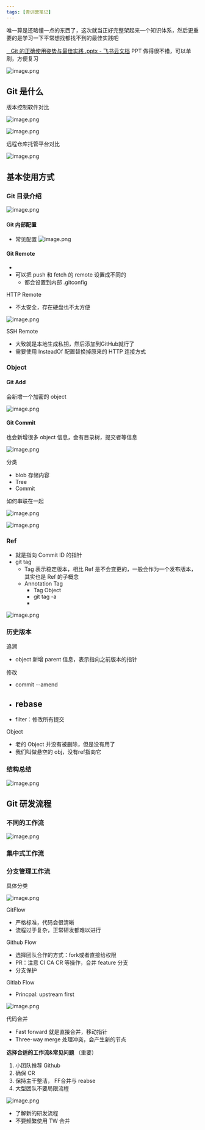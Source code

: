 ```yaml
---
tags: [青训营笔记]
---
```


唯一算是还略懂一点的东西了，这次就当正好完整架起来一个知识体系，然后更重要的是学习一下平常想找都找不到的最佳实践吧

[‍⁣⁤⁡⁣‌⁡‬ ⁡⁤ ⁣⁡⁤⁤‬⁤⁢‬⁡‌⁡⁣⁢⁢‬‬⁤⁢⁣ ⁣‌⁢Git 的正确使用姿势与最佳实践 .pptx - 飞书云文档](https://bytedance.feishu.cn/file/boxcnqXgX9cP9uX5CVNGNeDZiLd)
PPT 做得很不错，可以单刷，方便复习

![image.png](https://p3-juejin.byteimg.com/tos-cn-i-k3u1fbpfcp/52b44ad1509d458fb5cdccdc6a888642~tplv-k3u1fbpfcp-watermark.image?)

## Git 是什么

版本控制软件对比

![image.png](https://p3-juejin.byteimg.com/tos-cn-i-k3u1fbpfcp/75d6af338d644d4499f679d99ada40d8~tplv-k3u1fbpfcp-watermark.image?)

![image.png](https://p3-juejin.byteimg.com/tos-cn-i-k3u1fbpfcp/956776bbea5d4f76a43d807dfd58b335~tplv-k3u1fbpfcp-watermark.image?)

远程仓库托管平台对比

![image.png](https://p3-juejin.byteimg.com/tos-cn-i-k3u1fbpfcp/b9a3337aac8a447f81f0b3c337d6a29d~tplv-k3u1fbpfcp-watermark.image?)

## 基本使用方式

### Git 目录介绍

![image.png](https://p1-juejin.byteimg.com/tos-cn-i-k3u1fbpfcp/ff6d06c77fb74cf0b9321b077ece8a9e~tplv-k3u1fbpfcp-watermark.image?)

#### Git 内部配置

*   常见配置
    ![image.png](https://p6-juejin.byteimg.com/tos-cn-i-k3u1fbpfcp/d95ee971679145079194c8118debdeac~tplv-k3u1fbpfcp-watermark.image?)

#### Git Remote

*
*   可以把 push 和 fetch 的 remote 设置成不同的
    *   都会设置到内部 .gitconfig

HTTP Remote

*   不太安全，存在硬盘也不太方便

![image.png](https://p9-juejin.byteimg.com/tos-cn-i-k3u1fbpfcp/6da6404562dd44ef8300443dd61a861f~tplv-k3u1fbpfcp-watermark.image?)

SSH Remote

*   大致就是本地生成私钥，然后添加到GitHub就行了
*   需要使用 InsteadOf 配置替换掉原来的 HTTP 连接方式

### Object

#### Git Add

会新增一个加密的 object

![image.png](https://p9-juejin.byteimg.com/tos-cn-i-k3u1fbpfcp/8e3649d5ab7f4485abe5411efd57d13b~tplv-k3u1fbpfcp-watermark.image?)

#### Git Commit

也会新增很多 object 信息，会有目录树，提交者等信息

![image.png](https://p3-juejin.byteimg.com/tos-cn-i-k3u1fbpfcp/cebc93370b67475bb4fbf12d1387c24b~tplv-k3u1fbpfcp-watermark.image?)

分类

*   blob 存储内容
*   Tree
*   Commit

如何串联在一起

![image.png](https://p1-juejin.byteimg.com/tos-cn-i-k3u1fbpfcp/ad91937a2776473784554764296bc76d~tplv-k3u1fbpfcp-watermark.image?)

![image.png](https://p1-juejin.byteimg.com/tos-cn-i-k3u1fbpfcp/8707e7a5ceb04e5ca8964d6970f6f3a4~tplv-k3u1fbpfcp-watermark.image?)

### Ref

*   就是指向 Commit ID 的指针
*   git tag
    *   Tag 表示稳定版本，相比 Ref 是不会变更的，一般会作为一个发布版本，其实也是 Ref 的子概念
    *   Annotation Tag
        *   Tag Object
        *   git tag -a
        *

![image.png](https://p9-juejin.byteimg.com/tos-cn-i-k3u1fbpfcp/71c17dc163d1419ca3774bd260d64d66~tplv-k3u1fbpfcp-watermark.image?)

### 历史版本

追溯
- object 新增 parent 信息，表示指向之前版本的指针

修改
- commit --amend
- rebase
    - 
- filter：修改所有提交


Object
- 老的 Object 并没有被删除，但是没有用了
- 我们叫做悬空的 obj，没有ref指向它


### 结构总结

![image.png](https://p9-juejin.byteimg.com/tos-cn-i-k3u1fbpfcp/261eda29b54b4d8287be0efefc2495ee~tplv-k3u1fbpfcp-watermark.image?)



## Git 研发流程

### 不同的工作流

![image.png](https://p6-juejin.byteimg.com/tos-cn-i-k3u1fbpfcp/73bf193dca9946bdbcf1eee7c8423530~tplv-k3u1fbpfcp-watermark.image?)

### 集中式工作流


### 分支管理工作流

具体分类

![image.png](https://p1-juejin.byteimg.com/tos-cn-i-k3u1fbpfcp/2d890de8cd3244749ad61c81020499a7~tplv-k3u1fbpfcp-watermark.image?)

GitFlow
- 严格标准，代码会很清晰
- 流程过于复杂，正常研发都难以进行

Github Flow
- 选择团队合作的方式：fork或者直接给权限
- PR：注意 CI CA CR 等操作，合并 feature 分支
- 分支保护


Gitlab Flow 
- Princpal: upstream first


![image.png](https://p3-juejin.byteimg.com/tos-cn-i-k3u1fbpfcp/1422eb409c1040afb8c38182305096da~tplv-k3u1fbpfcp-watermark.image?)


代码合并
- Fast forward 就是直接合并，移动指针
- Three-way merge 处理冲突，会产生新的节点


**选择合适的工作流&常见问题** （重要）
1. 小团队推荐 Github
2. 确保 CR
3. 保持主干整洁， FF合并与 reabse
4. 大型团队不要局限流程

![image.png](https://p6-juejin.byteimg.com/tos-cn-i-k3u1fbpfcp/7d973999eeae41199ea0e40af07c6fdc~tplv-k3u1fbpfcp-watermark.image?)
- 了解新的研发流程
- 不要频繁使用 TW 合并
